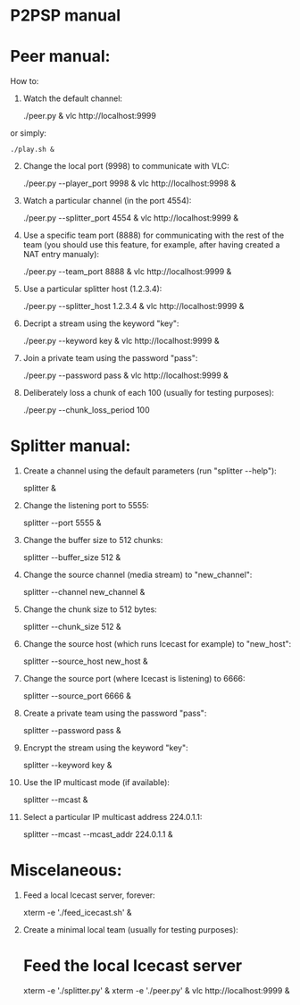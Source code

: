 P2PSP manual
============

# Peer manual:

How to:

1. Watch the default channel:

    ./peer.py &
    vlc http://localhost:9999

or simply:

    ./play.sh &

2. Change the local port (9998) to communicate with VLC:

    ./peer.py --player_port 9998 &
    vlc http://localhost:9998 &

3. Watch a particular channel (in the port 4554):

    ./peer.py --splitter_port 4554 &
    vlc http://localhost:9999 &

4. Use a specific team port (8888) for communicating with the rest of
   the team (you should use this feature, for example, after having
   created a NAT entry manualy):

    ./peer.py --team_port 8888 &
    vlc http://localhost:9999 &

5. Use a particular splitter host (1.2.3.4):

    ./peer.py --splitter_host 1.2.3.4 &
    vlc http://localhost:9999 &

6. Decript a stream using the keyword "key":

    ./peer.py --keyword key &
    vlc http://localhost:9999 &

7. Join a private team using the password "pass":

    ./peer.py --password pass &
    vlc http://localhost:9999 &

8. Deliberately loss a chunk of each 100 (usually for testing purposes):

    ./peer.py --chunk_loss_period 100

# Splitter manual:

1. Create a channel using the default parameters (run "splitter --help"):

    splitter &

2. Change the listening port to 5555:

    splitter --port 5555 &

3. Change the buffer size to 512 chunks:

    splitter --buffer_size 512 &

4. Change the source channel (media stream) to "new_channel":

    splitter --channel new_channel &

5. Change the chunk size to 512 bytes:

    splitter --chunk_size 512 &

6. Change the source host (which runs Icecast for example) to
   "new_host":

    splitter --source_host new_host &

7. Change the source port (where Icecast is listening) to 6666:

    splitter --source_port 6666 &

8. Create a private team using the password "pass":

    splitter --password pass &

9. Encrypt the stream using the keyword "key":

    splitter --keyword key &

10. Use the IP multicast mode (if available):

    splitter --mcast &

11. Select a particular IP multicast address 224.0.1.1:

    splitter --mcast --mcast_addr 224.0.1.1 &

# Miscelaneous:

1. Feed a local Icecast server, forever:

    xterm -e './feed_icecast.sh' &

2. Create a minimal local team (usually for testing purposes):

    # Feed the local Icecast server
    xterm -e './splitter.py' &
    xterm -e './peer.py' &
    vlc http://localhost:9999 &
    
